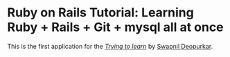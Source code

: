 # Ruby on Rails Tutorial: Learning Ruby + Rails + Git + mysql all at once

This is the first application for the
[*Trying to learn*](http://yemple.com/)
by [Swapnil Deopurkar](http://twitter/swapnild).
